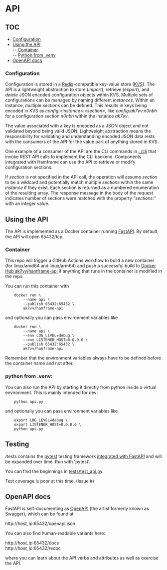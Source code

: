 # API

## TOC

- [Configuration](#configuration)
- [Using the API](#using-the-api)\
-- [Container](#container)\
-- [Python from .venv](#python-from-venv)
- [OpenAPI docs](#openapi-docs)

### Configuration 

Configuration is stored in a [Redis](redis.io)-compatible key-value store ([KVS](https://en.wikipedia.org/wiki/Key%E2%80%93value_database)).  The API is a lightweight abstraction to store (_import_), retrieve (_export_), and _delete_ JSON encoded configuration objects within KVS. Multiple sets of configurations can be managed by naming different _instances_.  Within an instance, multiple _sections_ can be defined.  This results in keys being encoded in KVS as _config:\<instance\>:\<section\>_, like _config_:_ak7vv_:_n0nbh_ for a configuration section _n0nbh_ within the instance _ak7vv_.

The value associated with a key is encoded as a JSON object and not validated beyond being valid JSON.  Lightweight abstraction means the responsibility for validating and understanding encoded JSON data rests with the consumers of the API for the value part of anything stored in KVS.

One example of a consumer of the API are the CLI commands in [../cli](../cli) that invoke REST API calls to implement the CLI backend.  Components integrated with Hamframe can use the API to retrieve or modify configuration sections.

If _section_ is not specified in the API call, the operation will assume _section_ to be a wildcard and potentially match multiple _sections_ within the same _instance_ if they exist. Each section is returned as a numbered enumeration of the resulting array.  The response message in the body of the request indicates number of sections were matched with the property _"sections:"_ with an integer value.

## Using the API

The API is implemented as a Docker container running [FastAPI](https://fastapi.tiangolo.com/).  By default, the API will open 65432/tcp.

### Container

This repo will trigger a GitHub Actions workflow to build a new container (for linux/amd64 and linux/arm64) and push a successful build to [Docker Hub ak7vv/hamframe-api](https://hub.docker.com/r/ak7vv/hamframe-api) if anything that runs in the container is modified in the repo.

You can run this container with

```shell
    docker run \
        --name api \
        --publish 65432:65432 \
        ak7vv/hamframe-api
```

and optionally you can pass environment variables like

```shell
    docker run \
        --name api \
        --env LOG_LEVEL=debug \
        --env LISTENER_HOST=0.0.0.0 \
        --publish 65432:65432 \
        ak7vv/hamframe-api
```

Remember that the environment variables always have to be defined before the container name and not after.

### python from .venv:

You can also run the API by starting it directly from python inside a virtual environment.  This is mainly intended for dev:

```shell
    python api.py
```

and optionally you can pass environment variables like

```shell
    export LOG_LEVEL=debug \
    export LISTENER_HOST=0.0.0.0 \
    python api.py
```

## Testing

/tests contains the [pytest](https://docs.pytest.org/en/stable/) testing framework [integrated with FastAPI](https://fastapi.tiangolo.com/tutorial/testing/) and will be expanded over time. Run with 'pytest'.

You can find the beginnings in [tests/test_api.py](tests/test_api.py).

Test coverage is poor at this time. (Issue #)

## OpenAPI docs

FastAPI is self-documenting as [OpenAPI](https://www.openapis.org/) (the artist formerly known as Swagger), which can be found at

http://_host_ip_:65432/openapi.json

You can also find human-readable variants here:

http://_host_ip_:65432/docs\
http://_host_ip_:65432/redoc

where you can learn about the API verbs and attributes as well as exercise the API.
